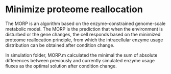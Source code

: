 # Minimize proteome reallocation
The MORP is an algorithm based on the enzyme-constrained genome-scale metabolic model. The MORP is the prediction that when the environment is disturbed or the gene changes, the cell responds based on the minimized proteome reallocation principle, from which the intracellular enzyme usage distribution can be obtained after condition change. 

In simulation folder, MORP.m calculated the minimal the sum of absolute differences between previously and currently simulated enzyme usage fluxes as the optimal solution after condition change.
